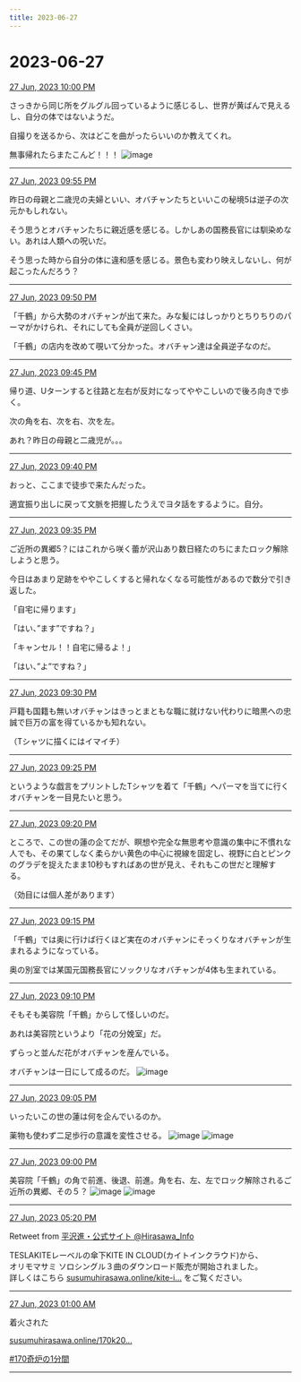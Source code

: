 ```yaml
---
title: 2023-06-27
---
```

# 2023-06-27

[27 Jun, 2023 10:00 PM](https://twitter.com/hirasawa/status/1673677565511499776#m)

さっきから同じ所をグルグル回っているように感じるし、世界が黄ばんで見えるし、自分の体ではないようだ。  
  
自撮りを送るから、次はどこを曲がったらいいのか教えてくれ。  
  
無事帰れたらまたこんど！！！
![image](images/2023-06-27-1-0.png)

---

[27 Jun, 2023 09:55 PM](https://twitter.com/hirasawa/status/1673676301146677252#m)

昨日の母親と二歳児の夫婦といい、オバチャンたちといいこの秘境5は逆子の次元かもしれない。  
  
そう思うとオバチャンたちに親近感を感じる。しかしあの国務長官には馴染めない。あれは人類への呪いだ。  
  
そう思った時から自分の体に違和感を感じる。景色も変わり映えしないし、何が起こったんだろう？

---

[27 Jun, 2023 09:50 PM](https://twitter.com/hirasawa/status/1673675043023273990#m)

「千鶴」から大勢のオバチャンが出て来た。みな髪にはしっかりとちりちりのパーマがかけられ、それにしても全員が逆回しくさい。  
  
「千鶴」の店内を改めて覗いて分かった。オバチャン達は全員逆子なのだ。

---

[27 Jun, 2023 09:45 PM](https://twitter.com/hirasawa/status/1673673784660840452#m)

帰り道、Uターンすると往路と左右が反対になってややこしいので後ろ向きで歩く。  
  
次の角を右、次を右、次を左。  
  
あれ？昨日の母親と二歳児が。。。

---

[27 Jun, 2023 09:40 PM](https://twitter.com/hirasawa/status/1673672526025879553#m)

おっと、ここまで徒歩で来たんだった。  
  
適宜振り出しに戻って文脈を把握したうえでヨタ話をするように。自分。

---

[27 Jun, 2023 09:35 PM](https://twitter.com/hirasawa/status/1673671268116168707#m)

ご近所の異郷5？にはこれから咲く蕾が沢山あり数日経たのちにまたロック解除しようと思う。  
  
今日はあまり足跡をややこしくすると帰れなくなる可能性があるので数分で引き返した。  
  
「自宅に帰ります」  
  
「はい、”ます”ですね？」  
  
「キャンセル！！自宅に帰るよ！」  
  
「はい、”よ”ですね？」

---

[27 Jun, 2023 09:30 PM](https://twitter.com/hirasawa/status/1673670012366893056#m)

戸籍も国籍も無いオバチャンはきっとまともな職に就けない代わりに暗黒への忠誠で巨万の富を得ているかも知れない。  
  
（Tシャツに描くにはイマイチ）

---

[27 Jun, 2023 09:25 PM](https://twitter.com/hirasawa/status/1673668751156477953#m)

というような戯言をプリントしたTシャツを着て「千鶴」へパーマを当てに行くオバチャンを一目見たいと思う。

---

[27 Jun, 2023 09:20 PM](https://twitter.com/hirasawa/status/1673667492877836288#m)

ところで、この世の蓮の企てだが、瞑想や完全な無思考や意識の集中に不慣れな人でも、その果てしなく柔らかい黄色の中心に視線を固定し、視野に白とピンクのグラデを捉えたまま10秒もすればあの世が見え、それもこの世だと理解する。  
  
（効目には個人差があります）

---

[27 Jun, 2023 09:15 PM](https://twitter.com/hirasawa/status/1673666234846412802#m)

「千鶴」では奥に行けば行くほど実在のオバチャンにそっくりなオバチャンが生まれるようになっている。  
  
奥の別室では某国元国務長官にソックリなオバチャンが4体も生まれている。

---

[27 Jun, 2023 09:10 PM](https://twitter.com/hirasawa/status/1673664976651952128#m)

そもそも美容院「千鶴」からして怪しいのだ。  
  
あれは美容院というより「花の分娩室」だ。  
  
ずらっと並んだ花がオバチャンを産んでいる。  
  
オバチャンは一日にして成るのだ。
![image](images/2023-06-27-11-0.png)

---

[27 Jun, 2023 09:05 PM](https://twitter.com/hirasawa/status/1673663718884769795#m)

いったいこの世の蓮は何を企んでいるのか。  
  
薬物も使わず二足歩行の意識を変性させる。
![image](images/2023-06-27-12-0.png)
![image](images/2023-06-27-12-1.png)

---

[27 Jun, 2023 09:00 PM](https://twitter.com/hirasawa/status/1673662469007622144#m)

美容院「千鶴」の角で前進、後退、前進。角を右、左、左でロック解除されるご近所の異郷、その５？
![image](images/2023-06-27-13-0.png)
![image](images/2023-06-27-13-1.png)

---

[27 Jun, 2023 05:20 PM](https://twitter.com/Hirasawa_Info/status/1673607192157777921#m)

Retweet from [平沢進・公式サイト @Hirasawa_Info](https://twitter.com/Hirasawa_Info)

TESLAKITEレーベルの傘下KITE IN CLOUD(カイトインクラウド)から、  
オリモマサミ ソロシングル３曲のダウンロード販売が開始されました。  
詳しくはこちら <a href="https://susumuhirasawa.online/kite-in-cloud">susumuhirasawa.online/kite-i…</a> をご覧ください。

---

[27 Jun, 2023 01:00 AM](https://twitter.com/hirasawa/status/1673360472362582017#m)

着火された  
  
<a href="http://susumuhirasawa.online/170k2022">susumuhirasawa.online/170k20…</a>  
  
<a href="https://twitter.com/search?q=%23170奇炉の1分間">#170奇炉の1分間</a>

---

